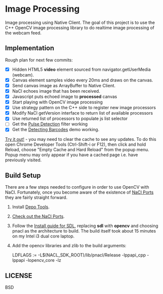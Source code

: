 Image Processing
================
Image processing using Native Client.  The goal of this project is to use
the C++ OpenCV image processing library to do realtime image processing of
the webcam feed.

Implementation
--------------
Rough plan for next few commits:

- [x] Hidden HTML5 __video__ element sourced from navigator.getUserMedia (webcam).
- [x] Canvas element samples video every 20ms and draws on the canvas.
- [x] Send canvas image as ArrayBuffer to Native Client.
- [x] NaCl echoes image that has been received.
- [x] Javascript puts echoed image to __processed__ canvas
- [x] Start playing with OpenCV image processing
- [x] Use strategy pattern on the C++ side to register new image processors
- [x] Modify NaCl getVersion interface to return list of available processors
- [x] Use returned list of processors to populate js list selector
- [ ] Get the [Pulse Detection](http://people.csail.mit.edu/mrub/vidmag/) filter working 
- [x] Get the [Detecting
  Barcodes](http://www.pyimagesearch.com/2014/11/24/detecting-barcodes-images-python-opencv) demo working.

[Try it out!](http://www.matt-mcdonnell.com/code/NaCl/ImageProc/index.html) - you may need 
to clear the cache to see any updates.  To do this open Chrome Developer Tools (Ctrl-Shift-i or F12), 
then click and hold Reload, choose "Empty Cache and Hard Reload" from the popup menu.  Popup menu may
only appear if you have a cached page i.e. have previously visited.

Build Setup
-----------
There are a few steps needed to configure in order to use OpenCV with NaCl.
Fortunately, once you become aware of the existence of  [NaCl Ports](https://code.google.com/p/naclports/) 
they are fairly straight forward.

1. Install [Depo Tools](http://dev.chromium.org/developers/how-tos/install-depot-tools).
2. [Check out the NaCl Ports](https://code.google.com/p/naclports/wiki/HowTo_Checkout).
2. Follow the [Install guide for SDL](https://code.google.com/p/naclports/wiki/InstallingSDL),
   replacing __sdl__ with __opencv__ and choosing pnacl as the architecture to
   build.  The build itself took about 15 minutes on my Intel i3 dual core laptop.
3. Add the opencv libraries and zlib to the build arguments:

    LDFLAGS := -L$(NACL_SDK_ROOT)/lib/pnacl/Release -lppapi_cpp -lppapi -lopencv_core -lz

LICENSE
-------
BSD

